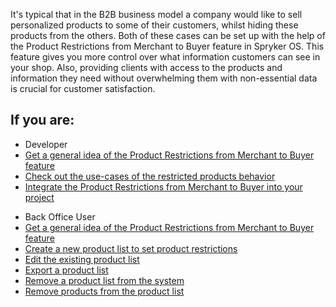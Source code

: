 It's typical that in the B2B business model a company would like to sell personalized products to some of their customers, whilst hiding these products from the others. Both of these cases can be set up with the help of the Product Restrictions from Merchant to Buyer feature in Spryker OS. This feature gives you more control over what information customers can see in your shop. Also, providing clients with access to the products and information they need without overwhelming them with non-essential data is crucial for customer satisfaction.

## If you are:

<div class="mr-container">
    <div class="mr-list-container">
        <!-- col1 -->
        <div class="mr-col">
            <ul class="mr-list mr-list-green">
                <li class="mr-title">Developer</li>
                <li><a href="https://documentation.spryker.com/docs/product-restrictions-from-merchant-to-buyer-overview-201903" class="mr-link">Get a general idea of the Product Restrictions from Merchant to Buyer feature</a></li>
                <li><a href="https://documentation.spryker.com/docs/restricted-products-behavior" class="mr-link">Check out the use-cases of the restricted products behavior</a></li>
                <li><a href="https://documentation.spryker.com/docs/merchant-product-restrictions-feature-integration" class="mr-link">Integrate the Product Restrictions from Merchant to Buyer into your project</a></li>
            </ul>
        </div>
         <!-- col2 -->
        <div class="mr-col">
            <ul class="mr-list mr-list-blue">
                <li class="mr-title"> Back Office User</li>
                <li><a href="https://documentation.spryker.com/docs/product-restrictions-from-merchant-to-buyer-overview-201903" class="mr-link">Get a general idea of the Product Restrictions from Merchant to Buyer feature</a></li>
                <li><a href="https://documentation.spryker.com/docs/creating-a-product-list" class="mr-link">Create a new product list to set product restrictions</a></li>
                <li><a href="https://documentation.spryker.com/docs/managing-product-lists#editing-a-product-list" class="mr-link">Edit the existing product list</a></li>
                <li><a href="https://documentation.spryker.com/docs/managing-product-lists#exporting-a-product-list" class="mr-link">Export a product list</a></li>
                <li><a href="https://documentation.spryker.com/docs/managing-product-lists#removing-a-product-list" class="mr-link">Remove a product list from the system</a></li>
                <li><a href="https://documentation.spryker.com/docs/managing-product-lists#removing-products-form-a-product-list" class="mr-link">Remove products from the product list</a></li>
            </ul>
        </div>
        
